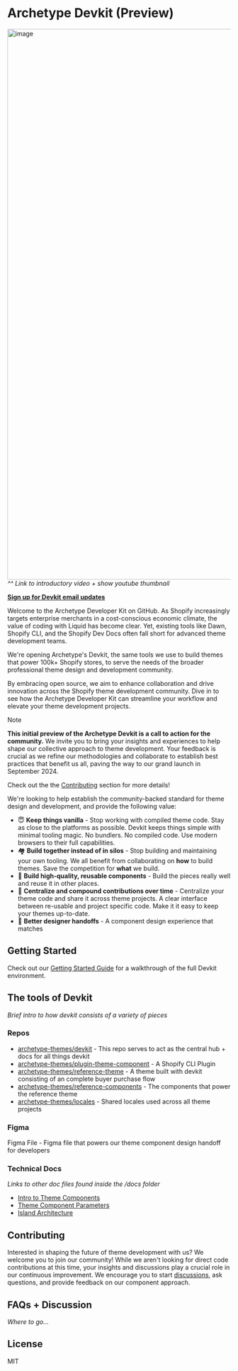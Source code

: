 # Archetype Devkit (Preview)

<a target="_blank" href="https://www.youtube.com/embed/Q4Nx2KgUd0s?si=ZSCEtAMhdGHQMFdb"><img width="1242" alt="image" src="https://github.com/archetype-themes/devkit/assets/4837696/b2f4860e-7f4b-457b-9881-979c2fa74eec"></a>
_^^ Link to introductory video + show youtube thumbnail_

**[Sign up for Devkit email updates](https://dev.archetypethemes.co)**

Welcome to the Archetype Developer Kit on GitHub. As Shopify increasingly targets enterprise merchants in a cost-conscious economic climate, the value of coding with Liquid has become clear. Yet, existing tools like Dawn, Shopify CLI, and the Shopify Dev Docs often fall short for advanced theme development teams. 

We're opening Archetype's Devkit, the same tools we use to build themes that power 100k+ Shopify stores, to serve the needs of the broader professional theme design and development community. 

By embracing open source, we aim to enhance collaboration and drive innovation across the Shopify theme development community. Dive in to see how the Archetype Developer Kit can streamline your workflow and elevate your theme development projects.

> [!NOTE]
> **This initial preview of the Archetype Devkit is a call to action for the community.** We invite you to bring your insights and experiences to help shape our collective approach to theme development. Your feedback is crucial as we refine our methodologies and collaborate to establish best practices that benefit us all, paving the way to our grand launch in September 2024.
> 
> Check out the the [Contributing]() section for more details!

We're looking to help establish the community-backed standard for theme design and development, and provide the following value:

- 😇 **Keep things vanilla** - Stop working with compiled theme code. Stay as close to the platforms as possible. Devkit keeps things simple with minimal tooling magic. No bundlers. No compiled code. Use modern browsers to their full capabilities.
- 🏘️ **Build together instead of in silos** - Stop building and maintaining your own tooling. We all benefit from collaborating on **how** to build themes. Save the competition for **what** we build.
- 🧱 **Build high-quality, reusable components** - Build the pieces really well and reuse it in other places.
- 👷 **Centralize and compound contributions over time** - Centralize your theme code and share it across theme projects. A clear interface between re-usable and project specific code. Make it it easy to keep your themes up-to-date.
- 🤲 **Better designer handoffs** - A component design experience that matches

 
## Getting Started

Check out our [Getting Started Guide](1.%20Getting%20Started/a.%20Overview.md) for a walkthrough of the full Devkit environment.
 
## The tools of Devkit

_Brief intro to how devkit consists of a variety of pieces_

### Repos
- [archetype-themes/devkit](https://github.com/archetype-themes/devkit) - This repo serves to act as the central hub + docs for all things devkit
- [archetype-themes/plugin-theme-component](https://github.com/archetype-themes/plugin-theme-component) - A Shopify CLI Plugin
- [archetype-themes/reference-theme](https://github.com/archetype-themes/reference-theme) - A theme built with devkit consisting of an complete buyer purchase flow
- [archetype-themes/reference-components](https://github.com/archetype-themes/reference-components) - The components that power the reference theme
- [archetype-themes/locales](https://github.com/archetype-themes/locales) - Shared locales used across all theme projects

### Figma
Figma File - Figma file that powers our theme component design handoff for developers

### Technical Docs
_Links to other doc files found inside the /docs folder_

- [Intro to Theme Components]()
- [Theme Component Parameters]()
- [Island Architecture]()

## Contributing

Interested in shaping the future of theme development with us? We welcome you to join our community! While we aren't looking for direct code contributions at this time, your insights and discussions play a crucial role in our continuous improvement. We encourage you to start [discussions](https://github.com/archetype-themes/devkit/discussions), ask questions, and provide feedback on our component approach.

## FAQs + Discussion

_Where to go..._

## License

MIT



